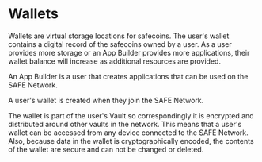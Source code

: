 # Wallets
Wallets are virtual storage locations for safecoins. The user's wallet contains a digital record of the safecoins owned by a user. As a user provides more storage or an App Builder provides more applications, their wallet balance will increase as additional resources are provided.

An App Builder is a user that creates applications that can be used on the SAFE Network.

A user's wallet is created when they join the SAFE Network.

The wallet is part of the user's Vault so correspondingly it is encrypted and distributed around other vaults in the network. This means that a user's wallet can be accessed from any device connected to the SAFE Network. Also, because data in the wallet is cryptographically encoded, the contents of the wallet are secure and can not be changed or deleted.
